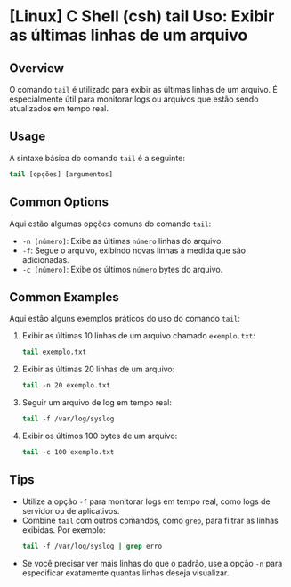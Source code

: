 # [Linux] C Shell (csh) tail Uso: Exibir as últimas linhas de um arquivo

## Overview
O comando `tail` é utilizado para exibir as últimas linhas de um arquivo. É especialmente útil para monitorar logs ou arquivos que estão sendo atualizados em tempo real.

## Usage
A sintaxe básica do comando `tail` é a seguinte:

```csh
tail [opções] [argumentos]
```

## Common Options
Aqui estão algumas opções comuns do comando `tail`:

- `-n [número]`: Exibe as últimas `número` linhas do arquivo.
- `-f`: Segue o arquivo, exibindo novas linhas à medida que são adicionadas.
- `-c [número]`: Exibe os últimos `número` bytes do arquivo.

## Common Examples
Aqui estão alguns exemplos práticos do uso do comando `tail`:

1. Exibir as últimas 10 linhas de um arquivo chamado `exemplo.txt`:
   ```csh
   tail exemplo.txt
   ```

2. Exibir as últimas 20 linhas de um arquivo:
   ```csh
   tail -n 20 exemplo.txt
   ```

3. Seguir um arquivo de log em tempo real:
   ```csh
   tail -f /var/log/syslog
   ```

4. Exibir os últimos 100 bytes de um arquivo:
   ```csh
   tail -c 100 exemplo.txt
   ```

## Tips
- Utilize a opção `-f` para monitorar logs em tempo real, como logs de servidor ou de aplicativos.
- Combine `tail` com outros comandos, como `grep`, para filtrar as linhas exibidas. Por exemplo:
  ```csh
  tail -f /var/log/syslog | grep erro
  ```
- Se você precisar ver mais linhas do que o padrão, use a opção `-n` para especificar exatamente quantas linhas deseja visualizar.